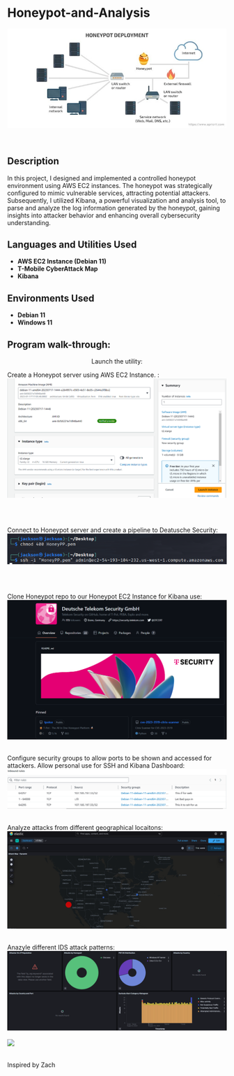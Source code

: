 # Honeypot-and-Analysis

![](Images/intro.jpg)

<br />
<h2>Description</h2>
In this project, I designed and implemented a controlled honeypot environment using AWS EC2 instances. The honeypot was strategically configured to mimic vulnerable services, attracting potential attackers. Subsequently, I utilized Kibana, a powerful visualization and analysis tool, to parse and analyze the log information generated by the honeypot, gaining insights into attacker behavior and enhancing overall cybersecurity understanding.
<br />


<h2>Languages and Utilities Used</h2>

- <b>AWS EC2 Instance (Debian 11)</b>
- <b>T-Mobile CyberAttack Map</b>
- <b>Kibana</b> 

<h2>Environments Used </h2>

- <b>Debian 11</b>
- <b>Windows 11</b> 

<h2>Program walk-through:</h2>

<p align="center">
Launch the utility: <br/>

 Create a Honeypot server using AWS EC2 Instance. :  <br/>
![](Images/p1.png)

<br />
<br />

 Connect to Honeypot server and create a pipeline to Deatusche Security:  <br/>
![](Images/p2.png)

<br />
<br />


Clone Honeypot repo to our Honeypot EC2 Instance for Kibana use:  <br/>
![](images/p3.png)
<br />
<br />

Configure security groups to allow ports to be shown and accessed for attackers. Allow personal use for SSH and Kibana Dashboard:  <br/>
![](Images/p4.png)
<br />
<br />

Analyze attacks from different geographical locaitons:  <br/>
![](Images/p5.png)
<br />
<br />

Anazyle different IDS attack patterns:  <br/>
![](Images/p6.png)
<br />
<br />
![](Images/p8.png)
<br />
<br />



Inspired by Zach<br/>
